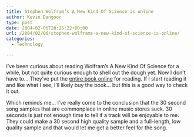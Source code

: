 ```yaml
---
title: Stephen Wolfram’s A New Kind Of Science is online
author: Kevin Dangoor
type: post
date: 2004-02-06T20:25:22+00:00
url: /2004/02/06/stephen-wolframs-a-new-kind-of-science-is-online/
categories:
  - Technology

---
```

I&#8217;ve been curious about reading Wolfram&#8217;s A New Kind Of Science for a while, but not quite curious enough to shell out the dough yet. Now I don&#8217;t have to&#8230; They&#8217;ve put the [entire book online][1] for reading. If I start reading it and like what I see, I&#8217;ll likely buy the book&#8230; but this is a good way to check it out.

Which reminds me&#8230; I&#8217;ve really come to the conclusion that the 30 second song samples that are commonplace in online music stores suck. 30 seconds is just not enough time to tell if a track will be enjoyable to me. They could make a 30 second high quality sample and a full-length, low quality sample and that would let me get a better feel for the song.

 [1]: http://www.wolframscience.com/nksonline/ "Stephen Wolfram: A New Kind of Science | Online"